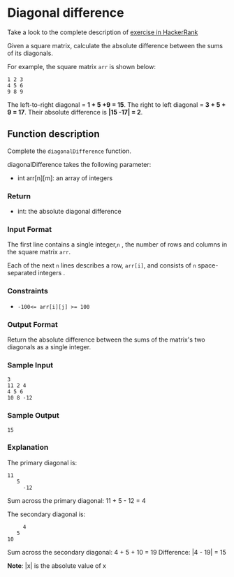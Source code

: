 # Diagonal difference

Take a look to the complete description of [exercise in HackerRank](https://www.hackerrank.com/challenges/diagonal-difference)

Given a square matrix, calculate the absolute difference between the sums of its diagonals.

For example, the square matrix `arr` is shown below:

```
1 2 3
4 5 6
9 8 9
```

The left-to-right diagonal = **1 + 5 +9 = 15**. The right to left diagonal = **3 + 5 + 9 = 17**. Their absolute difference is **|15 -17| = 2**.

## Function description

Complete the `diagonalDifference` function.

diagonalDifference takes the following parameter:

- int arr[n][m]: an array of integers

### Return

- int: the absolute diagonal difference

### Input Format

The first line contains a single integer,`n` , the number of rows and columns in the square matrix `arr`.

Each of the next `n` lines describes a row, `arr[i]`, and consists of `n` space-separated integers .

### Constraints

- `-100<= arr[i][j] >= 100`

### Output Format

Return the absolute difference between the sums of the matrix's two diagonals as a single integer.

### Sample Input

```
3
11 2 4
4 5 6
10 8 -12
```

### Sample Output

```
15
```

### Explanation

The primary diagonal is:

```
11
   5
     -12
```

Sum across the primary diagonal: 11 + 5 - 12 = 4

The secondary diagonal is:

```
     4
   5
10
```

Sum across the secondary diagonal: 4 + 5 + 10 = 19
Difference: |4 - 19| = 15

**Note**: |x| is the absolute value of x

